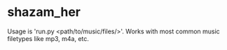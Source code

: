 # shazam_her
Usage is 'run.py &lt;path/to/music/files/>'. Works with most common music filetypes like mp3, m4a, etc. 
